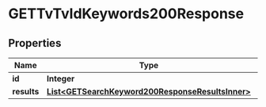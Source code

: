 

# GETTvTvIdKeywords200Response


## Properties

| Name | Type | Description | Notes |
|------------ | ------------- | ------------- | -------------|
|**id** | **Integer** |  |  [optional] |
|**results** | [**List&lt;GETSearchKeyword200ResponseResultsInner&gt;**](GETSearchKeyword200ResponseResultsInner.md) |  |  [optional] |



